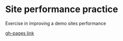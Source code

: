 # Site performance practice

Exercise in improving a demo sites performance

[gh-pages link](https://snasser97.github.io/site-performance-practice/)